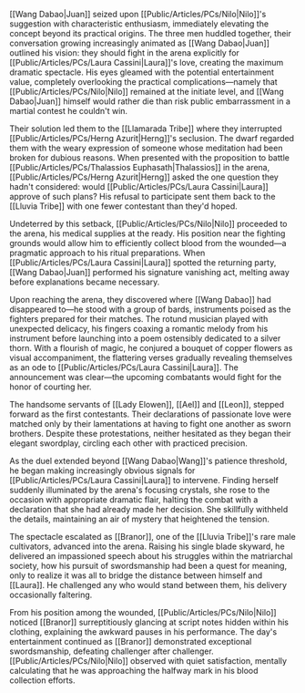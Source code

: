 [[Wang Dabao|Juan]] seized upon [[Public/Articles/PCs/Nilo|Nilo]]'s suggestion with characteristic enthusiasm, immediately elevating the concept beyond its practical origins. The three men huddled together, their conversation growing increasingly animated as [[Wang Dabao|Juan]] outlined his vision: they should fight in the arena explicitly for [[Public/Articles/PCs/Laura Cassini|Laura]]'s love, creating the maximum dramatic spectacle. His eyes gleamed with the potential entertainment value, completely overlooking the practical complications—namely that [[Public/Articles/PCs/Nilo|Nilo]] remained at the initiate level, and [[Wang Dabao|Juan]] himself would rather die than risk public embarrassment in a martial contest he couldn't win.

Their solution led them to the [[Llamarada Tribe]] where they interrupted [[Public/Articles/PCs/Herng Azurit|Herng]]'s seclusion. The dwarf regarded them with the weary expression of someone whose meditation had been broken for dubious reasons. When presented with the proposition to battle [[Public/Articles/PCs/Thalassios Euphasath|Thalassios]] in the arena, [[Public/Articles/PCs/Herng Azurit|Herng]] asked the one question they hadn't considered: would [[Public/Articles/PCs/Laura Cassini|Laura]] approve of such plans? His refusal to participate sent them back to the [[Lluvia Tribe]] with one fewer contestant than they'd hoped.

Undeterred by this setback, [[Public/Articles/PCs/Nilo|Nilo]] proceeded to the arena, his medical supplies at the ready. His position near the fighting grounds would allow him to efficiently collect blood from the wounded—a pragmatic approach to his ritual preparations. When [[Public/Articles/PCs/Laura Cassini|Laura]] spotted the returning party, [[Wang Dabao|Juan]] performed his signature vanishing act, melting away before explanations became necessary.

Upon reaching the arena, they discovered where [[Wang Dabao]] had disappeared to—he stood with a group of bards, instruments poised as the fighters prepared for their matches. The rotund musician played with unexpected delicacy, his fingers coaxing a romantic melody from his instrument before launching into a poem ostensibly dedicated to a silver thorn. With a flourish of magic, he conjured a bouquet of copper flowers as visual accompaniment, the flattering verses gradually revealing themselves as an ode to [[Public/Articles/PCs/Laura Cassini|Laura]]. The announcement was clear—the upcoming combatants would fight for the honor of courting her.

The handsome servants of [[Lady Elowen]], [[Ael]] and [[Leon]], stepped forward as the first contestants. Their declarations of passionate love were matched only by their lamentations at having to fight one another as sworn brothers. Despite these protestations, neither hesitated as they began their elegant swordplay, circling each other with practiced precision.

As the duel extended beyond [[Wang Dabao|Wang]]'s patience threshold, he began making increasingly obvious signals for [[Public/Articles/PCs/Laura Cassini|Laura]] to intervene. Finding herself suddenly illuminated by the arena's focusing crystals, she rose to the occasion with appropriate dramatic flair, halting the combat with a declaration that she had already made her decision. She skillfully withheld the details, maintaining an air of mystery that heightened the tension.

The spectacle escalated as [[Branor]], one of the [[Lluvia Tribe]]'s rare male cultivators, advanced into the arena. Raising his single blade skyward, he delivered an impassioned speech about his struggles within the matriarchal society, how his pursuit of swordsmanship had been a quest for meaning, only to realize it was all to bridge the distance between himself and [[Laura]]. He challenged any who would stand between them, his delivery occasionally faltering.

From his position among the wounded, [[Public/Articles/PCs/Nilo|Nilo]] noticed [[Branor]] surreptitiously glancing at script notes hidden within his clothing, explaining the awkward pauses in his performance. The day's entertainment continued as [[Branor]] demonstrated exceptional swordsmanship, defeating challenger after challenger. [[Public/Articles/PCs/Nilo|Nilo]] observed with quiet satisfaction, mentally calculating that he was approaching the halfway mark in his blood collection efforts.